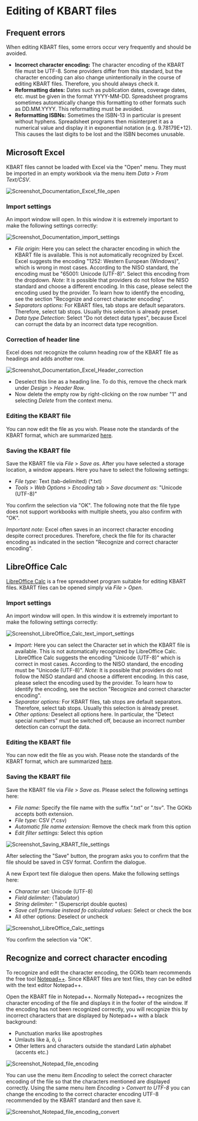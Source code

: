 
# Editing of KBART files

## Frequent errors

When editing KBART files, some errors occur very frequently and should be avoided.

* **Incorrect character encoding:** The character encoding of the KBART file must be UTF-8. Some providers differ from this standard, but the character encoding can also change unintentionally in the course of editing KBART files. Therefore, you should always check it.
* **Reformatting dates:** Dates such as publication dates, coverage dates, etc. must be given in the format YYYY-MM-DD. Spreadsheet programs sometimes automatically change this formatting to other formats such as DD.MM.YYYY. This reformatting must be avoided.
* **Reformatting ISBNs:** Sometimes the ISBN-13 in particular is present without hyphens. Spreadsheet programs then misinterpret it as a numerical value and display it in exponential notation (e.g. 9.78179E+12). This causes the last digits to be lost and the ISBN becomes unusable.

## Microsoft Excel

KBART files cannot be loaded with Excel via the "Open" menu. They must be imported in an empty workbook via the menu item _Data_ > _From Text/CSV_.

![Screenshot_Documentation_Excel_file_open](https://github.com/openlibraryenvironment/gokb-info/assets/127318583/ec082e6d-d815-4b9b-a357-f42e9a8071b6)

### Import settings

An import window will open. In this window it is extremely important to make the following settings correctly:

![Screenshot_Documentation_import_settings](https://github.com/openlibraryenvironment/gokb-info/assets/127318583/97a6105b-7acd-4e9a-ae82-496f942ce900)

* _File origin:_ Here you can select the character encoding in which the KBART file is available. This is not automatically recognized by Excel. Excel suggests the encoding "1252: Western European (Windows)", which is wrong in most cases. According to the NISO standard, the encoding must be "65001: Unicode (UTF-8)". Select this encoding from the dropdown. _Note:_ It is possible that providers do not follow the NISO standard and choose a different encoding. In this case, please select the encoding used by the provider. To learn how to identify the encoding, see the section "Recognize and correct character encoding".
* _Separators options:_ For KBART files, tab stops are default separators. Therefore, select tab stops. Usually this selection is already preset.
* _Data type Detection:_ Select "Do not detect data types", because Excel can corrupt the data by an incorrect data type recognition.

### Correction of header line

Excel does not recognize the column heading row of the KBART file as headings and adds another row.

![Screenshot_Documentation_Excel_Header_correction](https://github.com/openlibraryenvironment/gokb-info/assets/127318583/4996e542-6c90-4157-a300-d05070b49a84)

* Deselect this line as a heading line. To do this, remove the check mark under _Design_ > _Header Row_.
* Now delete the empty row by right-clicking on the row number "1" and selecting _Delete_ from the context menu.

### Editing the KBART file

You can now edit the file as you wish. Please note the standards of the KBART format, which are summarized [here](https://gokb.org/documentation/kbart-introduction.html).

### Saving the KBART file

Save the KBART file via _File_ > _Save as_. After you have selected a storage location, a window appears. Here you have to select the following settings:

  * _File type:_ Text (tab-delimited) (*.txt)
  * _Tools_ > _Web Options_ > _Encoding_ tab > _Save document as_: "Unicode (UTF-8)"

You confirm the selection via "OK". The following note that the file type does not support workbooks with multiple sheets, you also confirm with "OK".

*Important note:* Excel often saves in an incorrect character encoding despite correct procedures. Therefore, check the file for its character encoding as indicated in the section "Recognize and correct character encoding".


## LibreOffice Calc

[LibreOffice Calc](https://de.libreoffice.org/discover/calc/) is a free spreadsheet program suitable for editing KBART files. KBART files can be opened simply via _File_ > _Open_.

### Import settings

An import window will open. In this window it is extremely important to make the following settings correctly:

![Screenshot_LibreOffice_Calc_text_import_settings](https://github.com/openlibraryenvironment/gokb-info/assets/127318583/1365ba48-87b9-4358-ac64-5e8334161bae)

* _Import:_ Here you can select the Character set in which the KBART file is available. This is not automatically recognized by LibreOffice Calc. LibreOffice Calc suggests the encoding "Unicode (UTF-8)" which is correct in most cases. According to the NISO standard, the encoding must be "Unicode (UTF-8)". _Note:_ It is possible that providers do not follow the NISO standard and choose a different encoding. In this case, please select the encoding used by the provider. To learn how to identify the encoding, see the section "Recognize and correct character encoding".
* _Separator options:_ For KBART files, tab stops are default separators. Therefore, select tab stops. Usually this selection is already preset.
* _Other options:_ Deselect all options here. In particular, the "Detect special numbers" must be switched off, because an incorrect number detection can corrupt the data.

### Editing the KBART file

You can now edit the file as you wish. Please note the standards of the KBART format, which are summarized [here](https://gokb.org/documentation/kbart-introduction.html).

### Saving the KBART file

Save the KBART file via _File_ > _Save as_. Please select the following settings here:

  * _File name:_ Specify the file name with the suffix ".txt" or ".tsv". The GOKb accepts both extension.
  * _File type:_ CSV (*.csv)
  * _Automatic file name extension:_ Remove the check mark from this option
  * _Edit filter settings:_ Select this option

![Screenshot_Saving_KBART_file_settings](https://github.com/openlibraryenvironment/gokb-info/assets/127318583/76378976-a7f7-48ef-82ca-11cb588bd67a)

After selecting the "Save" button, the program asks you to confirm that the file should be saved in CSV format. Confirm the dialogue.

A new Export text file dialogue then opens. Make the following settings here:

  * _Character set:_ Unicode (UTF-8)
  * _Field delimiter:_ {Tabulator}
  * _String delimiter:_ " (Superscript double quotes)
  * _Save cell formulae instead fo calculated values:_ Select or check the box
  * All other options: Deselect or uncheck

![Screenshot_LibreOffice_Calc_settings](https://github.com/openlibraryenvironment/gokb-info/assets/127318583/40c1844b-0c1d-4e2f-9082-8cf78e0a1fbe)

You confirm the selection via "OK".

## Recognize and correct character encoding

To recognize and edit the character encoding, the GOKb team recommends the free tool [Notepad++](https://notepad-plus-plus.org/). Since KBART files are text files, they can be edited with the text editor Notepad++.

Open the KBART file in Notepad++. Normally Notepad++ recognizes the character encoding of the file and displays it in the footer of the window. If the encoding has not been recognized correctly, you will recognize this by incorrect characters that are displayed by Notepad++ with a black background:

  * Punctuation marks like apostrophes
  * Umlauts like ä, ö, ü
  * Other letters and characters outside the standard Latin alphabet (accents etc.)

![Screenshot_Notepad_file_encoding](https://github.com/openlibraryenvironment/gokb-info/assets/127318583/3233c51a-d33d-4e6c-8303-13c2f53e6af7)


You can use the menu item _Encoding_ to select the correct character encoding of the file so that the characters mentioned are displayed correctly. Using the same menu item _Encoding_ > _Convert to UTF-8_ you can change the encoding to the correct character encoding UTF-8 recommended by the KBART standard and then save it.

![Screenshot_Notepad_file_encoding_convert](https://github.com/openlibraryenvironment/gokb-info/assets/127318583/516635f7-46db-49e0-b5c1-118e42f88333)

